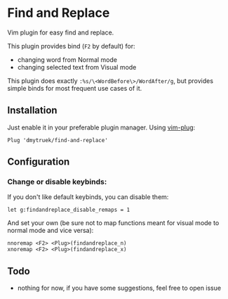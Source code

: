 # Find and Replace
Vim plugin for easy find and replace.

This plugin provides bind (`F2` by default) for:
- changing word from Normal mode
- changing selected text from Visual mode

This plugin does exactly `:%s/\<WordBefore\>/WordAfter/g`,
but provides simple binds for most frequent use cases of it.


## Installation
Just enable it in your preferable plugin manager.
Using [vim-plug](https://github.com/junegunn/vim-plug):
```
Plug 'dmytruek/find-and-replace'
```


## Configuration
### Change or disable keybinds:
If you don't like default keybinds, you can disable them:
```
let g:findandreplace_disable_remaps = 1
```

And set your own
(be sure not to map functions meant for visual mode to normal mode and vice versa):
```
nnoremap <F2> <Plug>(findandreplace_n)
xnoremap <F2> <Plug>(findandreplace_x)
```


## Todo
- nothing for now, if you have some suggestions, feel free to open issue

